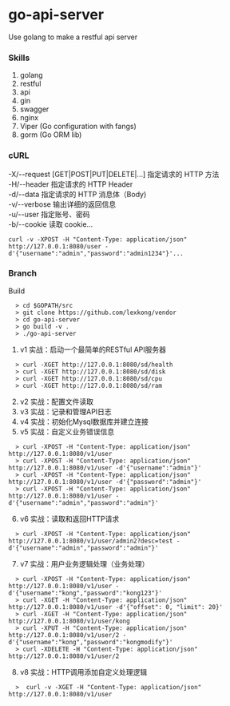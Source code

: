 # go-api-server
Use golang to make a restful api server

### Skills
1. golang
2. restful
3. api
4. gin
5. swagger
6. nginx
7. Viper (Go configuration with fangs)
8. gorm (Go ORM lib)

### cURL
-X/--request [GET|POST|PUT|DELETE|…]  指定请求的 HTTP 方法  
-H/--header                           指定请求的 HTTP Header  
-d/--data                             指定请求的 HTTP 消息体（Body)  
-v/--verbose                          输出详细的返回信息  
-u/--user                             指定账号、密码  
-b/--cookie                           读取 cookie...  
```
curl -v -XPOST -H "Content-Type: application/json" http://127.0.0.1:8080/user -d'{"username":"admin","password":"admin1234"}'...
```

### Branch
Build  
```
  > cd $GOPATH/src
  > git clone https://github.com/lexkong/vendor
  > cd go-api-server
  > go build -v .
  > ./go-api-server
```

1. v1 实战：启动一个最简单的RESTful API服务器
```
  > curl -XGET http://127.0.0.1:8080/sd/health
  > curl -XGET http://127.0.0.1:8080/sd/disk
  > curl -XGET http://127.0.0.1:8080/sd/cpu
  > curl -XGET http://127.0.0.1:8080/sd/ram
```
2. v2 实战：配置文件读取
3. v3 实战：记录和管理API日志
4. v4 实战：初始化Mysql数据库并建立连接
5. v5 实战：自定义业务错误信息
```
  > curl -XPOST -H "Content-Type: application/json" http://127.0.0.1:8080/v1/user
  > curl -XPOST -H "Content-Type: application/json" http://127.0.0.1:8080/v1/user -d'{"username":"admin"}'
  > curl -XPOST -H "Content-Type: application/json" http://127.0.0.1:8080/v1/user -d'{"password":"admin"}'
  > curl -XPOST -H "Content-Type: application/json" http://127.0.0.1:8080/v1/user -d'{"username":"admin","password":"admin"}'
```
6. v6 实战：读取和返回HTTP请求
```
  > curl -XPOST -H "Content-Type: application/json" http://127.0.0.1:8080/v1/user/admin2?desc=test -d'{"username":"admin","password":"admin"}'
```
7. v7 实战：用户业务逻辑处理（业务处理）
```
  > curl -XPOST -H "Content-Type: application/json" http://127.0.0.1:8080/v1/user -d'{"username":"kong","password":"kong123"}'
  > curl -XGET -H "Content-Type: application/json" http://127.0.0.1:8080/v1/user -d'{"offset": 0, "limit": 20}'
  > curl -XGET -H "Content-Type: application/json" http://127.0.0.1:8080/v1/user/kong
  > curl -XPUT -H "Content-Type: application/json" http://127.0.0.1:8080/v1/user/2 -d'{"username":"kong","password":"kongmodify"}'
  > curl -XDELETE -H "Content-Type: application/json" http://127.0.0.1:8080/v1/user/2
```
8. v8 实战：HTTP调用添加自定义处理逻辑
```
  >  curl -v -XGET -H "Content-Type: application/json" http://127.0.0.1:8080/v1/user
```

